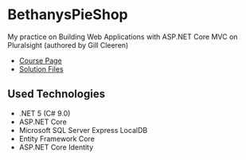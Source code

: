 # BethanysPieShop

My practice on Building Web Applications with ASP.NET Core MVC on Pluralsight (authored by Gill Cleeren)

- [Course Page](https://www.pluralsight.com/courses/building-aspdotnet-core-mvc-web-applications)
- [Solution Files](https://github.com/GillCleeren/BethanysPieShop)

## Used Technologies

- .NET 5 (C# 9.0)
- ASP.NET Core
- Microsoft SQL Server Express LocalDB
- Entity Framework Core
- ASP.NET Core Identity

